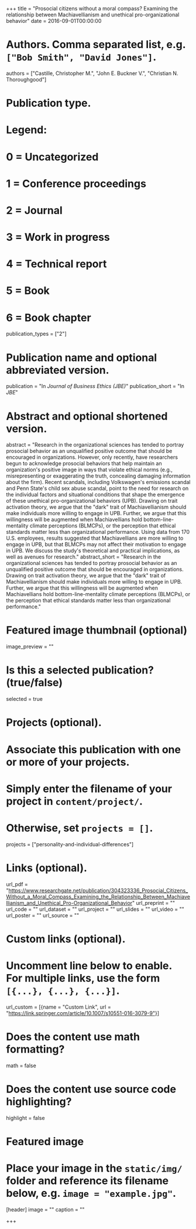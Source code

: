 +++
title = "Prosocial citizens without a moral compass? Examining the relationship between Machiavellianism and unethical pro-organizational behavior"
date = 2016-09-01T00:00:00
 
# Authors. Comma separated list, e.g. `["Bob Smith", "David Jones"]`.
authors = ["Castille, Christopher M.", "John E. Buckner V.", "Christian N. Thoroughgood"]

# Publication type.
# Legend:
# 0 = Uncategorized
# 1 = Conference proceedings
# 2 = Journal
# 3 = Work in progress
# 4 = Technical report
# 5 = Book
# 6 = Book chapter
publication_types = ["2"]

# Publication name and optional abbreviated version.
publication = "In *Journal of Business Ethics (JBE)*"
publication_short = "In *JBE*"

# Abstract and optional shortened version.
abstract = "Research in the organizational sciences has tended to portray prosocial behavior as an unqualified positive outcome that should be encouraged in organizations. However, only recently, have researchers begun to acknowledge prosocial behaviors that help maintain an organization's positive image in ways that violate ethical norms (e.g., misrepresenting or exaggerating the truth, concealing damaging information about the firm). Recent scandals, including Volkswagen's emissions scandal and Penn State's child sex abuse scandal, point to the need for research on the individual factors and situational conditions that shape the emergence of these unethical pro-organizational behaviors (UPB). Drawing on trait activation theory, we argue that the "dark" trait of Machiavellianism should make individuals more willing to engage in UPB. Further, we argue that this willingness will be augmented when Machiavellians hold bottom-line-mentality climate perceptions (BLMCPs), or the perception that ethical standards matter less than organizational performance. Using data from 170 U.S. employees, results suggested that Machiavellians are more willing to engage in UPB, but that BLMCPs may not affect their motivation to engage in UPB. We discuss the study's theoretical and practical implications, as well as avenues for research."
abstract_short = "Research in the organizational sciences has tended to portray prosocial behavior as an unqualified positive outcome that should be encouraged in organizations. Drawing on trait activation theory, we argue that the "dark" trait of Machiavellianism should make individuals more willing to engage in UPB. Further, we argue that this willingness will be augmented when Machiavellians hold bottom-line-mentality climate perceptions (BLMCPs), or the perception that ethical standards matter less than organizational performance."

# Featured image thumbnail (optional)
image_preview = ""

# Is this a selected publication? (true/false)
selected = true

# Projects (optional).
#   Associate this publication with one or more of your projects.
#   Simply enter the filename of your project in `content/project/`.
#   Otherwise, set `projects = []`.
projects = ["personality-and-individual-differences"]

# Links (optional).
url_pdf = "https://www.researchgate.net/publication/304323336_Prosocial_Citizens_Without_a_Moral_Compass_Examining_the_Relationship_Between_Machiavellianism_and_Unethical_Pro-Organizational_Behavior"
url_preprint = ""
url_code = ""
url_dataset = ""
url_project = ""
url_slides = ""
url_video = ""
url_poster = ""
url_source = ""

# Custom links (optional).
#   Uncomment line below to enable. For multiple links, use the form `[{...}, {...}, {...}]`.
url_custom = [{name = "Custom Link", url = "https://link.springer.com/article/10.1007/s10551-016-3079-9"}]

# Does the content use math formatting?
math = false

# Does the content use source code highlighting?
highlight = false

# Featured image
# Place your image in the `static/img/` folder and reference its filename below, e.g. `image = "example.jpg"`.
[header]
image = ""
caption = ""

+++
